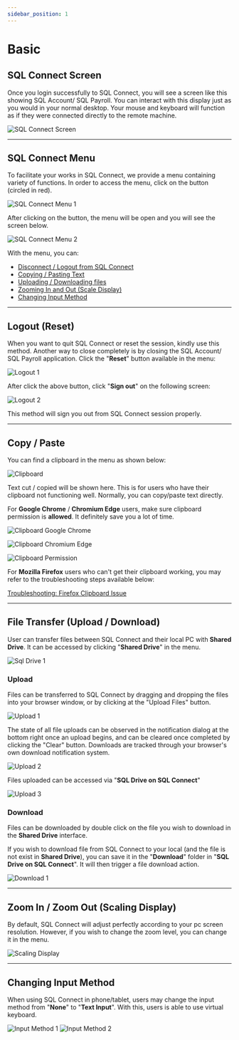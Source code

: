 ```yaml
---
sidebar_position: 1
---
```


# Basic

## SQL Connect Screen

Once you login successfully to SQL Connect, you will see a screen like this showing SQL Account/ SQL Payroll. You can interact with this display just as you would in your normal desktop. Your mouse and keyboard will function as if they were connected directly to the remote machine.

![SQL Connect Screen](../../static/img/general/sql-connect-screen.png)

---

## SQL Connect Menu

To facilitate your works in SQL Connect, we provide a menu containing variety of functions. In order to access the menu, click on the button (circled in red).

![SQL Connect Menu 1](../../static/img/general/sql-connect-menu-1.png)

After clicking on the button, the menu will be open and you will see the screen below.

![SQL Connect Menu 2](../../static/img/general/sql-connect-menu-2.png)

With the menu, you can:

- [Disconnect / Logout from SQL Connect](#logout-reset)
- [Copying / Pasting Text](#copy--paste)
- [Uploading / Downloading files](#file-transfer-upload--download)
- [Zooming In and Out (Scale Display)](#zoom-in--zoom-out-scaling-display)
- [Changing Input Method](#changing-input-method)

---

## Logout (Reset)

When you want to quit SQL Connect or reset the session, kindly use this method. Another way to close completely is by closing the SQL Account/ SQL Payroll application. Click the "**Reset**" button available in the menu:

![Logout 1](../../static/img/general/logout-1.png)

After click the above button, click "**Sign out**" on the following screen:

![Logout 2](../../static/img/general/logout-2.png)

This method will sign you out from SQL Connect session properly.

---

## Copy / Paste

You can find a clipboard in the menu as shown below:

![Clipboard](../../static/img/general/clipboard.png)

Text cut / copied will be shown here. This is for users who have their clipboard not functioning well. Normally, you can copy/paste text directly.

For **Google Chrome** / **Chromium Edge** users, make sure clipboard permission is **allowed**. It definitely save you a lot of time.

![Clipboard Google Chrome](../../static/img/general/clipboard-google-chrome.png)

![Clipboard Chromium Edge](../../static/img/general/clipboard-chromium-edge.png)

![Clipboard Permission](../../static/img/general/clipboard-permission.png)

For **Mozilla Firefox** users who can't get their clipboard working, you may refer to the troubleshooting steps available below:

[Troubleshooting: Firefox Clipboard Issue](../troubleshooting/browser-issues#copy--paste)

---

## File Transfer (Upload / Download)

User can transfer files between SQL Connect and their local PC with **Shared Drive**. It can be accessed by clicking "**Shared Drive**" in the menu.

![Sql Drive 1](../../static/img/general/sql-drive-1.png)

### Upload

Files can be transferred to SQL Connect by dragging and dropping the files into your browser window, or by clicking at the "Upload Files" button.

![Upload 1](../../static/img/general/upload-1.png)

The state of all file uploads can be observed in the notification dialog at the bottom right once an upload begins, and can be cleared once completed by clicking the "Clear" button. Downloads are tracked through your browser's own download notification system.

![Upload 2](../../static/img/general/upload-2.png)

Files uploaded can be accessed via "**SQL Drive on SQL Connect**"

![Upload 3](../../static/img/general/upload-3.png)

### Download

Files can be downloaded by double click on the file you wish to download in the **Shared Drive** interface.

If you wish to download file from SQL Connect to your local (and the file is not exist in **Shared Drive**), you can save it in the "**Download**" folder in "**SQL Drive on SQL Connect**". It will then trigger a file download action.

![Download 1](../../static/img/general/download-1.png)

---

## Zoom In / Zoom Out (Scaling Display)

By default, SQL Connect will adjust perfectly according to your pc screen resolution. However, if you wish to change the zoom level, you can change it in the menu.

![Scaling Display](../../static/img/general/scaling-display.png)

---

## Changing Input Method

When using SQL Connect in phone/tablet, users may change the input method from "**None**" to "**Text Input**". With this, users is able to use virtual keyboard.

![Input Method 1](../../static/img/general/input-method-1.png)
![Input Method 2](../../static/img/general/input-method-2.jpg)
